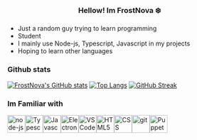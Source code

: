 <h3 style="text-align:center;">Hellow! Im FrostNova ❄️</h3>

- Just a random guy trying to learn programming
- Student
- I mainly use Node-js, Typescript, Javascript in my projects
- Hoping to learn other languages

### Github stats
[![FrostNova's GitHub stats](https://github-readme-stats.vercel.app/api?username=frostnova721&theme=material-palenight&hide_border=true)](https://github.com/anuraghazra/github-readme-stats)
[![Top Langs](https://github-readme-stats.vercel.app/api/top-langs/?username=frostnova721&theme=material-palenight&hide_border=true&layout=compact)](https://github.com/anuraghazra/github-readme-stats)
[![GitHub Streak](https://streak-stats.demolab.com?user=frostnova721&theme=material-palenight&hide_border=true)](https://git.io/streak-stats)

### Im Familiar with 
<div style="display: flex">
<img width=40 height=40 src="https://cdn.jsdelivr.net/gh/devicons/devicon/icons/nodejs/nodejs-original.svg" alt="node-js"/>
<img width=40 height=40 src="https://cdn.jsdelivr.net/gh/devicons/devicon/icons/typescript/typescript-original.svg" alt="Typescript"/>
<img width=40 height=40 src="https://cdn.jsdelivr.net/gh/devicons/devicon/icons/javascript/javascript-original.svg" alt="Javascript"/>
<img width=40 height=40 src="https://cdn.jsdelivr.net/gh/devicons/devicon/icons/electron/electron-original.svg" alt="Electron"/>
<img width=40 height=40 src="https://cdn.jsdelivr.net/gh/devicons/devicon/icons/vscode/vscode-original.svg" alt="VS Code"/>
<img width=40 height=40 src="https://cdn.jsdelivr.net/gh/devicons/devicon/icons/html5/html5-original.svg" alt="HTML5"/>
<img width=40 height=40 src="https://cdn.jsdelivr.net/gh/devicons/devicon/icons/css3/css3-original.svg" alt="CSS"/>
<img width=40 height=40 src="https://cdn.jsdelivr.net/gh/devicons/devicon/icons/git/git-original.svg" alt="git"/>
<img width=40 height=40 src="https://www.vectorlogo.zone/logos/pptrdev/pptrdev-official.svg" alt="Puppeteer"/>
</div>
